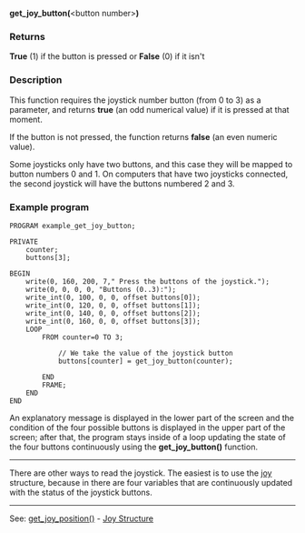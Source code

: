 **get_joy_button(**&lt;button number&gt;**)**

### Returns

**True** (1) if the button is pressed or **False** (0) if it isn't

### Description

This function requires the joystick number button (from 0 to 3) as a parameter, and returns **true** (an odd numerical value) if it is pressed at that moment.

If the button is not pressed, the function returns **false**
(an even numeric value).

Some joysticks only have two buttons, and this case they will be mapped to button
numbers 0 and 1. On computers that have two joysticks connected, the second joystick
will have the buttons numbered 2 and 3.

### Example program
```
PROGRAM example_get_joy_button;

PRIVATE
    counter;
    buttons[3];

BEGIN
    write(0, 160, 200, 7," Press the buttons of the joystick.");
    write(0, 0, 0, 0, "Buttons (0..3):");
    write_int(0, 100, 0, 0, offset buttons[0]);
    write_int(0, 120, 0, 0, offset buttons[1]);
    write_int(0, 140, 0, 0, offset buttons[2]);
    write_int(0, 160, 0, 0, offset buttons[3]);
    LOOP
        FROM counter=0 TO 3;

            // We take the value of the joystick button
            buttons[counter] = get_joy_button(counter);

        END
        FRAME;
    END
END
```


An explanatory message is displayed in the lower part of the screen and 
the condition of the four possible buttons is displayed in the upper part of the screen; 
after that, the program stays inside of a loop updating the state of the four buttons
continuously using the **get_joy_button()** function.

---------------------------------------


There are other ways to read the joystick. The easiest is to use
the [joy](global_struct_joy.md) structure, because in there are four variables that are
continuously updated with the status of the joystick buttons.

---------------------------------------
See: [get_joy_position()](get_joy_position().md) - [Joy Structure](global_struct_joy.md)

